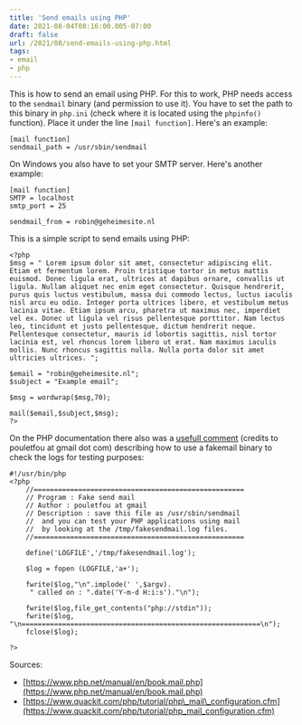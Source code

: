 ```yaml
---
title: 'Send emails using PHP'
date: 2021-08-04T08:16:00.005-07:00
draft: false
url: /2021/08/send-emails-using-php.html
tags: 
- email
- php
---
```


This is how to send an email using PHP. For this to work, PHP needs access to the `sendmail` binary (and permission to use it). You have to set the path to this binary in `php.ini` (check where it is located using the `phpinfo()` function). Place it under the line `[mail function]`. Here's an example:

```
[mail function]  
sendmail_path = /usr/sbin/sendmail  

```

On Windows you also have to set your SMTP server. Here's another example:

```
[mail function]  
SMTP = localhost  
smtp_port = 25  
  
sendmail_from = robin@geheimesite.nl  

```

This is a simple script to send emails using PHP:

```
<?php   
$msg = " Lorem ipsum dolor sit amet, consectetur adipiscing elit. Etiam et fermentum lorem. Proin tristique tortor in metus mattis euismod. Donec ligula erat, ultrices at dapibus ornare, convallis ut ligula. Nullam aliquet nec enim eget consectetur. Quisque hendrerit, purus quis luctus vestibulum, massa dui commodo lectus, luctus iaculis nisl arcu eu odio. Integer porta ultrices libero, et vestibulum metus lacinia vitae. Etiam ipsum arcu, pharetra ut maximus nec, imperdiet vel ex. Donec ut ligula vel risus pellentesque porttitor. Nam lectus leo, tincidunt et justo pellentesque, dictum hendrerit neque. Pellentesque consectetur, mauris id lobortis sagittis, nisl tortor lacinia est, vel rhoncus lorem libero ut erat. Nam maximus iaculis mollis. Nunc rhoncus sagittis nulla. Nulla porta dolor sit amet ultricies ultrices. ";  
  
$email = "robin@geheimesite.nl";  
$subject = "Example email";  
  
$msg = wordwrap($msg,70);  
  
mail($email,$subject,$msg);  
?> 
```

On the PHP documentation there also was a [usefull comment](https://www.php.net/manual/en/book.mail.php#92738) (credits to pouletfou at gmail dot com) describing how to use a fakemail binary to check the logs for testing purposes:

```
#!/usr/bin/php  
<?php  
    //====================================================  
    // Program : Fake send mail  
    // Author : pouletfou at gmail  
    // Description : save this file as /usr/sbin/sendmail  
    //  and you can test your PHP applications using mail  
    //  by looking at the /tmp/fakesendmail.log files.  
    //====================================================  
  
    define('LOGFILE','/tmp/fakesendmail.log');  
  
    $log = fopen (LOGFILE,'a+');  
  
    fwrite($log,"\n".implode(' ',$argv).  
     " called on : ".date('Y-m-d H:i:s')."\n");  
  
    fwrite($log,file_get_contents("php://stdin"));  
    fwrite($log,  
"\n===========================================================\n");  
    fclose($log);  
  
?>  

```

Sources:

*   [https://www.php.net/manual/en/book.mail.php](https://www.php.net/manual/en/book.mail.php)
*   [https://www.quackit.com/php/tutorial/php\_mail\_configuration.cfm](https://www.quackit.com/php/tutorial/php_mail_configuration.cfm)